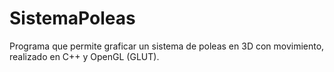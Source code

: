 # SistemaPoleas
Programa que permite graficar un sistema de poleas en 3D con movimiento, realizado en C++ y OpenGL (GLUT).
